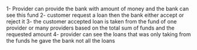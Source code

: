 

1- Provider can provide the bank with amount of money and the bank can see this fund
2- customer request a loan then the bank either accept or reject it
3- the customer accepted loan is taken from the fund of one provider or many providers based on the total sum of funds and the 
requested amount
4- provider can see the loans that was only taking from the funds he gave the bank not all the loans